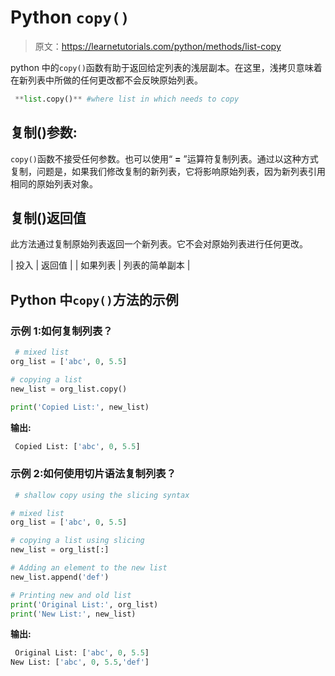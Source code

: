 # Python `copy()`

> 原文：<https://learnetutorials.com/python/methods/list-copy>

python 中的`copy()`函数有助于返回给定列表的浅层副本。在这里，浅拷贝意味着在新列表中所做的任何更改都不会反映原始列表。

```py
 **list.copy()** #where list in which needs to copy 

```

## 复制()参数:

`copy()`函数不接受任何参数。也可以使用“ **=** ”运算符复制列表。通过以这种方式复制，问题是，如果我们修改复制的新列表，它将影响原始列表，因为新列表引用相同的原始列表对象。

## 复制()返回值

此方法通过复制原始列表返回一个新列表。它不会对原始列表进行任何更改。

| 投入 | 返回值 |
| 如果列表 | 列表的简单副本 |

## Python 中`copy()`方法的示例

### 示例 1:如何复制列表？

```py
 # mixed list
org_list = ['abc', 0, 5.5]

# copying a list
new_list = org_list.copy()

print('Copied List:', new_list) 

```

**输出:**

```py
 Copied List: ['abc', 0, 5.5] 
```

### 示例 2:如何使用切片语法复制列表？

```py
 # shallow copy using the slicing syntax

# mixed list
org_list = ['abc', 0, 5.5]

# copying a list using slicing
new_list = org_list[:]

# Adding an element to the new list
new_list.append('def')

# Printing new and old list
print('Original List:', org_list)
print('New List:', new_list) 

```

**输出:**

```py
 Original List: ['abc', 0, 5.5]
New List: ['abc', 0, 5.5,'def'] 
```